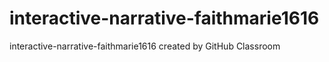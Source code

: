 # interactive-narrative-faithmarie1616
interactive-narrative-faithmarie1616 created by GitHub Classroom

